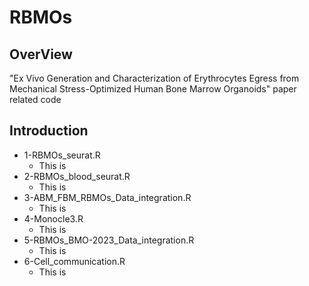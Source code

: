 # RBMOs
## OverView
"Ex Vivo Generation and Characterization of Erythrocytes Egress from Mechanical Stress-Optimized Human Bone Marrow Organoids" paper related code
## Introduction
- 1-RBMOs_seurat.R
    - This is
- 2-RBMOs_blood_seurat.R
    - This is
- 3-ABM_FBM_RBMOs_Data_integration.R
    - This is
- 4-Monocle3.R
    - This is
- 5-RBMOs_BMO-2023_Data_integration.R
    - This is
- 6-Cell_communication.R
    - This is

